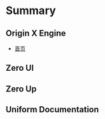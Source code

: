 # Summary

## Origin X Engine

* [首页](README.md)

## Zero UI

## Zero Up

## Uniform Documentation

